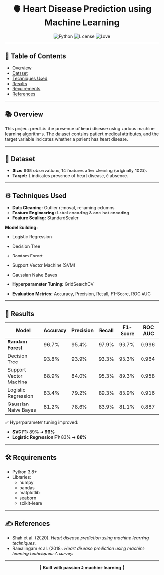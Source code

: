 <h1 align="center">🫀 Heart Disease Prediction using Machine Learning</h1>

<p align="center">
  <img src="https://img.shields.io/badge/Python-3.8%2B-blue" alt="Python" />
  <img src="https://img.shields.io/badge/License-MIT-green" alt="License" />
  <img src="https://img.shields.io/badge/Made%20with-%E2%9D%A4-red" alt="Love" />
</p>

---

## 📌 Table of Contents
- [Overview](#overview)
- [Dataset](#dataset)
- [Techniques Used](#techniques-used)
- [Results](#results)
- [Requirements](#requirements)
- [References](#references)

---

## 📚 Overview
This project predicts the presence of heart disease using various machine learning algorithms. The dataset contains patient medical attributes, and the target variable indicates whether a patient has heart disease.

---

## 🏥 Dataset
- **Size:** 968 observations, 14 features after cleaning (originally 1025).
- **Target:** `1` indicates presence of heart disease, `0` absence.

---

## ⚙️ Techniques Used
- **Data Cleaning:** Outlier removal, renaming columns
- **Feature Engineering:** Label encoding & one-hot encoding
- **Feature Scaling:** StandardScaler

**Model Building:**
- Logistic Regression
- Decision Tree
- Random Forest
- Support Vector Machine (SVM)
- Gaussian Naive Bayes

- **Hyperparameter Tuning:** GridSearchCV
- **Evaluation Metrics:** Accuracy, Precision, Recall, F1-Score, ROC AUC

---

## 🚀 Results

| Model                  | Accuracy | Precision | Recall | F1-Score | ROC AUC |
|-------------------------|----------|-----------|--------|----------|---------|
| **Random Forest**       | 96.7%    | 95.4%     | 97.9%  | 96.7%    | 0.996   |
| Decision Tree           | 93.8%    | 93.9%     | 93.3%  | 93.3%    | 0.964   |
| Support Vector Machine  | 88.9%    | 84.0%     | 95.3%  | 89.3%    | 0.958   |
| Logistic Regression     | 83.4%    | 79.2%     | 89.3%  | 83.9%    | 0.916   |
| Gaussian Naive Bayes    | 81.2%    | 78.6%     | 83.9%  | 81.1%    | 0.887   |

✅ Hyperparameter tuning improved:
- **SVC F1:** 89% ➜ **96%**
- **Logistic Regression F1:** 83% ➜ **88%**

---

## 🛠 Requirements
- Python 3.8+
- Libraries:
  - numpy
  - pandas
  - matplotlib
  - seaborn
  - scikit-learn

---

## ✍️ References
- Shah et al. (2020). *Heart disease prediction using machine learning techniques.*
- Ramalingam et al. (2018). *Heart disease prediction using machine learning techniques: A survey.*

---

<p align="center">
  <b>🚀 Built with passion & machine learning 🚀</b>
</p>
